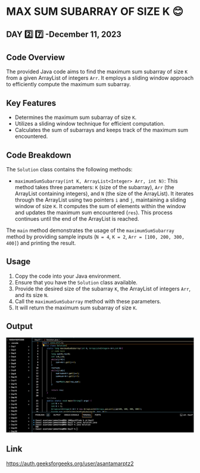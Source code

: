 # MAX SUM SUBARRAY OF SIZE K :blush:
## DAY :two: :seven: -December 11, 2023

## Code Overview

The provided Java code aims to find the maximum sum subarray of size `K` from a given ArrayList of integers `Arr`. It employs a sliding window approach to efficiently compute the maximum sum subarray.

## Key Features

- Determines the maximum sum subarray of size `K`.
- Utilizes a sliding window technique for efficient computation.
- Calculates the sum of subarrays and keeps track of the maximum sum encountered.

## Code Breakdown

The `Solution` class contains the following methods:

- `maximumSumSubarray(int K, ArrayList<Integer> Arr, int N)`: This method takes three parameters: `K` (size of the subarray), `Arr` (the ArrayList containing integers), and `N` (the size of the ArrayList). It iterates through the ArrayList using two pointers `i` and `j`, maintaining a sliding window of size `K`. It computes the sum of elements within the window and updates the maximum sum encountered (`res`). This process continues until the end of the ArrayList is reached.

The `main` method demonstrates the usage of the `maximumSumSubarray` method by providing sample inputs (`N = 4`, `K = 2`, `Arr = [100, 200, 300, 400]`) and printing the result.

## Usage

1. Copy the code into your Java environment.
2. Ensure that you have the `Solution` class available.
3. Provide the desired size of the subarray `K`, the ArrayList of integers `Arr`, and its size `N`.
4. Call the `maximumSumSubarray` method with these parameters.
5. It will return the maximum sum subarray of size `K`.


## Output

![Reference Image](s27.png)

## Link
<https://auth.geeksforgeeks.org/user/asantamarptz2>